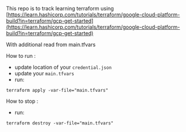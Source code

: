 This repo is to track learning terraform using
[https://learn.hashicorp.com/tutorials/terraform/google-cloud-platform-build?in=terraform/gcp-get-started](https://learn.hashicorp.com/tutorials/terraform/google-cloud-platform-build?in=terraform/gcp-get-started)

With additional read from main.tfvars

How to run :
- update location of your `credential.json`
- update your `main.tfvars`
- run: 
```
terraform apply -var-file="main.tfvars"
```

How to stop :
- run:
```
terraform destroy -var-file="main.tfvars"
```